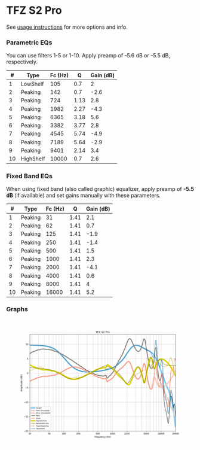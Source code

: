 # TFZ S2 Pro
See [usage instructions](https://github.com/jaakkopasanen/AutoEq#usage) for more options and info.

### Parametric EQs
You can use filters 1-5 or 1-10. Apply preamp of -5.6 dB or -5.5 dB, respectively.

|   # | Type      |   Fc (Hz) |    Q |   Gain (dB) |
|-----|-----------|-----------|------|-------------|
|   1 | LowShelf  |       105 | 0.7  |         2   |
|   2 | Peaking   |       142 | 0.7  |        -2.6 |
|   3 | Peaking   |       724 | 1.13 |         2.8 |
|   4 | Peaking   |      1982 | 2.27 |        -4.3 |
|   5 | Peaking   |      6365 | 3.18 |         5.6 |
|   6 | Peaking   |      3382 | 3.77 |         2.8 |
|   7 | Peaking   |      4545 | 5.74 |        -4.9 |
|   8 | Peaking   |      7189 | 5.64 |        -2.9 |
|   9 | Peaking   |      9401 | 2.14 |         3.4 |
|  10 | HighShelf |     10000 | 0.7  |         2.6 |

### Fixed Band EQs
When using fixed band (also called graphic) equalizer, apply preamp of **-5.5 dB** (if available) and set gains manually with these parameters.

|   # | Type    |   Fc (Hz) |    Q |   Gain (dB) |
|-----|---------|-----------|------|-------------|
|   1 | Peaking |        31 | 1.41 |         2.1 |
|   2 | Peaking |        62 | 1.41 |         0.7 |
|   3 | Peaking |       125 | 1.41 |        -1.9 |
|   4 | Peaking |       250 | 1.41 |        -1.4 |
|   5 | Peaking |       500 | 1.41 |         1.5 |
|   6 | Peaking |      1000 | 1.41 |         2.3 |
|   7 | Peaking |      2000 | 1.41 |        -4.1 |
|   8 | Peaking |      4000 | 1.41 |         0.6 |
|   9 | Peaking |      8000 | 1.41 |         4   |
|  10 | Peaking |     16000 | 1.41 |         5.2 |

### Graphs
![](./TFZ%20S2%20Pro.png)
